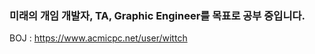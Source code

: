 ### 미래의 개임 개발자, TA, Graphic Engineer를 목표로 공부 중입니다.
BOJ : https://www.acmicpc.net/user/wittch
<!--
**wittch/Wittch** is a ✨ _special_ ✨ repository because its `README.md` (this file) appears on your GitHub profile.

Here are some ideas to get you started:

- 🔭 I’m currently working on ...
- 🌱 I’m currently learning ...
- 👯 I’m looking to collaborate on ...
- 🤔 I’m looking for help with ...
- 💬 Ask me about ...
- 📫 How to reach me: ...
- 😄 Pronouns: ...
- ⚡ Fun fact: ...
-->

